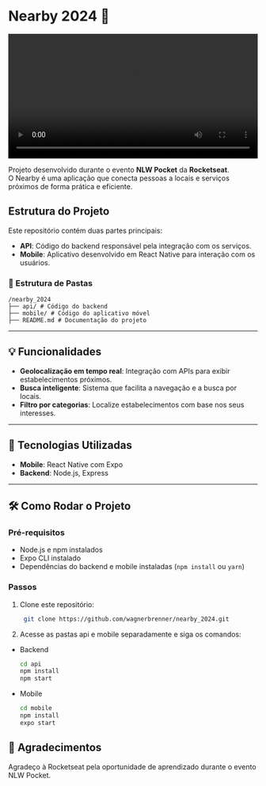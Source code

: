 
# Nearby 2024 🚀

<p align="center">
  <video src=".github/video-app.mp4" controls="controls" width="100%" height="auto">
    Your browser does not support the video tag.
  </video>
</p>

Projeto desenvolvido durante o evento **NLW Pocket** da **Rocketseat**.  
O Nearby é uma aplicação que conecta pessoas a locais e serviços próximos de forma prática e eficiente.

## Estrutura do Projeto

Este repositório contém duas partes principais:

- **API**: Código do backend responsável pela integração com os serviços.
- **Mobile**: Aplicativo desenvolvido em React Native para interação com os usuários.

### 📂 Estrutura de Pastas

    /nearby_2024
    ├── api/ # Código do backend
    ├── mobile/ # Código do aplicativo móvel
    ├── README.md # Documentação do projeto

---

## 💡 Funcionalidades

- **Geolocalização em tempo real**: Integração com APIs para exibir estabelecimentos próximos.  
- **Busca inteligente**: Sistema que facilita a navegação e a busca por locais.  
- **Filtro por categorias**: Localize estabelecimentos com base nos seus interesses.  

---

## 🚀 Tecnologias Utilizadas

- **Mobile**: React Native com Expo  
- **Backend**: Node.js, Express  

---

## 🛠️ Como Rodar o Projeto

### **Pré-requisitos**
- Node.js e npm instalados
- Expo CLI instalado
- Dependências do backend e mobile instaladas (`npm install` ou `yarn`)

### **Passos**
1. Clone este repositório:
   ```bash
    git clone https://github.com/wagnerbrenner/nearby_2024.git
   ```

2. Acesse as pastas api e mobile separadamente e siga os comandos:

- Backend

    ```bash
    cd api
    npm install
    npm start
    ```

- Mobile

    ```bash
    cd mobile
    npm install
    expo start
    ```

## 🌟 Agradecimentos

 Agradeço à Rocketseat pela oportunidade de aprendizado durante o  evento NLW Pocket.



